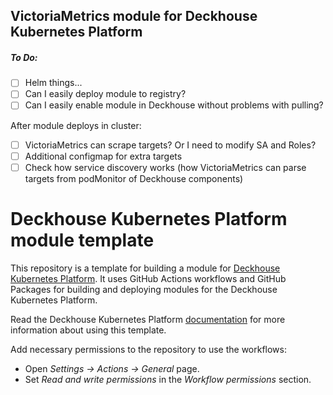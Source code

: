 ## VictoriaMetrics module for Deckhouse Kubernetes Platform

##### To Do:

- [ ] Helm things...
- [ ] Can I easily deploy module to registry?
- [ ] Can I easily enable module in Deckhouse without problems with pulling?

After module deploys in cluster:
- [ ] VictoriaMetrics can scrape targets? Or I need to modify SA and Roles?
- [ ] Additional configmap for extra targets
- [ ] Check how service discovery works (how VictoriaMetrics can parse targets from podMonitor of Deckhouse components)

# Deckhouse Kubernetes Platform module template

This repository is a template for building a module for [Deckhouse Kubernetes Platform](https://github.com/deckhouse/deckhouse). It uses GitHub Actions workflows and GitHub Packages for building and deploying modules for the Deckhouse Kubernetes Platform.

Read the Deckhouse Kubernetes Platform [documentation](https://deckhouse.io/there-will-be-a-link) for more information about using this template.

Add necessary permissions to the repository to use the workflows:
- Open _Settings -> Actions -> General_ page.
- Set _Read and write permissions_ in the _Workflow permissions_ section.
